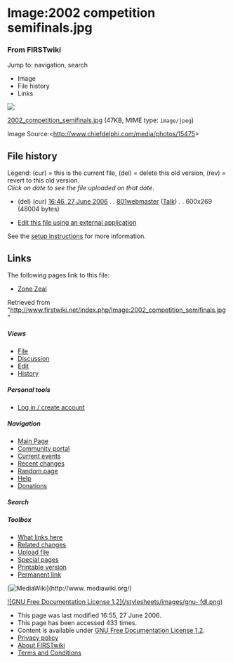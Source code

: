 

# Image:2002 competition semifinals.jpg

### From FIRSTwiki

Jump to: navigation, search

  * Image
  * File history
  * Links

![](/media/6/60/2002_competition_semifinals.jpg)

[2002_competition_semifinals.jpg](/media/6/60/2002_competition_semifinals.jpg
"2002 competition semifinals.jpg" ) (47KB, MIME type: `image/jpeg`)

Image Source:&lt;<http://www.chiefdelphi.com/media/photos/15475>&gt;

## File history

Legend: (cur) = this is the current file, (del) = delete this old version,
(rev) = revert to this old version.  
_Click on date to see the file uploaded on that date_.

  * (del) (cur) [16:46, 27 June 2006](/media/6/60/2002_competition_semifinals.jpg "/media/6/60/2002 competition semifinals.jpg" ) . . [801webmaster](/index.php?title=User:801webmaster&action=edit "User:801webmaster" ) ([Talk](/index.php?title=User_talk:801webmaster&action=edit "User talk:801webmaster" )) . . 600x269 (48004 bytes)
  

  * [Edit this file using an external application](/index.php?title=Image:2002_competition_semifinals.jpg&action=edit&externaledit=true&mode=file "Image:2002 competition semifinals.jpg" )

See the [setup
instructions](http://meta.wikimedia.org/wiki/Help:External_editors
"http://meta.wikimedia.org/wiki/Help:External_editors" ) for more information.

## Links

The following pages link to this file:

  * [Zone Zeal](/index.php/Zone_Zeal "Zone Zeal" )

Retrieved from
"<http://www.firstwiki.net/index.php/Image:2002_competition_semifinals.jpg>"

##### Views

  * [File](/index.php/Image:2002_competition_semifinals.jpg)
  * [Discussion](/index.php?title=Image_talk:2002_competition_semifinals.jpg&action=edit)
  * [Edit](/index.php?title=Image:2002_competition_semifinals.jpg&action=edit)
  * [History](/index.php?title=Image:2002_competition_semifinals.jpg&action=history)

##### Personal tools

  * [Log in / create account](/index.php?title=Special:Userlogin&returnto=Image:2002_competition_semifinals.jpg)

[](/index.php/Main_Page "Main Page" )

##### Navigation

  * [Main Page](/index.php/Main_Page)
  * [Community portal](/index.php/FIRSTwiki:Community_portal)
  * [Current events](/index.php/Current_events)
  * [Recent changes](/index.php/Special:Recentchanges)
  * [Random page](/index.php/Special:Random)
  * [Help](/index.php/FIRSTwiki:Help)
  * [Donations](/index.php/FIRSTwiki:Site_support)

##### Search



##### Toolbox

  * [What links here](/index.php/Special:Whatlinkshere/Image:2002_competition_semifinals.jpg)
  * [Related changes](/index.php/Special:Recentchangeslinked/Image:2002_competition_semifinals.jpg)
  * [Upload file](/index.php/Special:Upload)
  * [Special pages](/index.php/Special:Specialpages)
  * [Printable version](/index.php?title=Image:2002_competition_semifinals.jpg&printable=yes)
  * [Permanent link](/index.php?title=Image:2002_competition_semifinals.jpg&oldid=48359)

[![MediaWiki](/skins/common/images/poweredby_mediawiki_88x31.png)](http://www.
mediawiki.org/)

[![GNU Free Documentation License 1.2](/stylesheets/images/gnu-
fdl.png)](http://www.gnu.org/copyleft/fdl.html)

  * This page was last modified 16:55, 27 June 2006.
  * This page has been accessed 433 times.
  * Content is available under [GNU Free Documentation License 1.2](http://www.gnu.org/copyleft/fdl.html "http://www.gnu.org/copyleft/fdl.html" ).
  * [Privacy policy](/index.php/FIRSTwiki:Privacy_policy "FIRSTwiki:Privacy policy" )
  * [About FIRSTwiki](/index.php/FIRSTwiki:About "FIRSTwiki:About" )
  * [Terms and Conditions](/index.php/FIRSTwiki:Terms_and_conditions "FIRSTwiki:Terms and conditions" )

